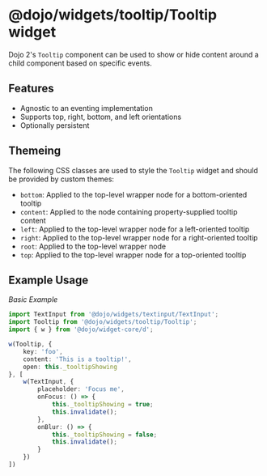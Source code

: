 # @dojo/widgets/tooltip/Tooltip widget

Dojo 2's `Tooltip` component can be used to show or hide content around a child component based on specific events.

## Features

- Agnostic to an eventing implementation
- Supports top, right, bottom, and left orientations
- Optionally persistent

## Themeing

The following CSS classes are used to style the `Tooltip` widget and should be provided by custom themes:

- `bottom`: Applied to the top-level wrapper node for a bottom-oriented tooltip
- `content`: Applied to the node containing property-supplied tooltip content
- `left`: Applied to the top-level wrapper node for a left-oriented tooltip
- `right`: Applied to the top-level wrapper node for a right-oriented tooltip
- `root`: Applied to the top-level wrapper node
- `top`: Applied to the top-level wrapper node for a top-oriented tooltip

## Example Usage

*Basic Example*
```typescript
import TextInput from '@dojo/widgets/textinput/TextInput';
import Tooltip from '@dojo/widgets/tooltip/Tooltip';
import { w } from '@dojo/widget-core/d';

w(Tooltip, {
	key: 'foo',
	content: 'This is a tooltip!',
	open: this._tooltipShowing
}, [
	w(TextInput, {
		placeholder: 'Focus me',
		onFocus: () => {
			this._tooltipShowing = true;
			this.invalidate();
		},
		onBlur: () => {
			this._tooltipShowing = false;
			this.invalidate();
		}
	})
])
```
